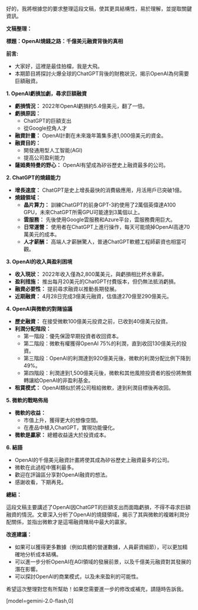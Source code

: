 好的，我將根據您的要求整理這段文稿，使其更具結構性，易於理解，並提取關鍵資訊。

**文稿整理：**

**標題：OpenAI燒錢之路：千億美元融資背後的真相**

**前言:**

*   大家好，這裡是最佳拍檔，我是大飛。
*   本期節目將探討火爆全球的ChatGPT背後的財務狀況，揭示OpenAI為何需要巨額融資。

**1. OpenAI虧損加劇，尋求巨額融資**

*   **虧損情況：** 2022年OpenAI虧損約5.4億美元，翻了一倍。
*   **虧損原因：**
    *   ChatGPT的巨額支出
    *   從Google挖角人才
*   **融資計畫：** OpenAI計劃在未來幾年籌集多達1,000億美元的資金。
*   **融資目的：**
    *   開發通用型人工智能(AGI)
    *   提高公司盈利能力
*   **薩姆奧特曼的野心：** OpenAI有望成為矽谷歷史上融資最多的公司。

**2. ChatGPT的燒錢能力**

*   **增長速度：** ChatGPT是史上增長最快的消費級應用，月活用戶已突破1億。
*   **燒錢領域：**
    *   **晶片算力：** 訓練ChatGPT的前身GPT-3約使用了2萬個英偉達A100 GPU，未來ChatGPT所需GPU可能達到3萬個以上。
    *   **雲服務：** 先後使用Google雲服務和Azure平台，雲服務費用巨大。
    *   **日常運營：** 使用者在ChatGPT上進行操作，每天可能燒掉OpenAI高達70萬美元的成本。
    *   **人才薪酬：** 高端人才薪酬驚人，普通ChatGPT軟體工程師薪資也相當可觀。

**3. OpenAI的收入與盈利困境**

*   **收入現狀：** 2022年收入僅為2,800萬美元，與虧損相比杯水車薪。
*   **盈利措施：** 推出每月20美元的ChatGPT付費版本，但仍無法抵消虧損。
*   **融資必要性：** 提前尋求融資以推動長期發展。
*   **近期融資：** 4月28日完成3億美元融資，估值達270億至290億美元。

**4. OpenAI與微軟的對賭協議**

*   **歷史融資：** 在接受微軟100億美元投資之前，已收到40億美元投資。
*   **利潤分配階段：**
    *   第一階段：優先保證早期投資者收回資本。
    *   第二階段：微軟有權獲得OpenAI 75%的利潤，直到收回130億美元的投資。
    *   第三階段：OpenAI的利潤達到920億美元後，微軟的利潤分配比例下降到49%。
    *   第四階段：利潤達到1,500億美元後，微軟和其他風險投資者的股份將無償轉讓給OpenAI的非盈利基金。
*   **租賃模式：** OpenAI類似於將公司租給微軟，達到利潤目標後再收回。

**5. 微軟的戰略佈局**

*   **微軟的收益：**
    *   市值上升，獲得更大的想像空間。
    *   在產品中植入ChatGPT，實現功能優化。
*   **微軟是贏家：** 總體收益遠大於投資成本。

**6. 結語**

*   OpenAI的千億美元融資計畫將使其成為矽谷歷史上融資最多的公司。
*   微軟在此過程中獲利最多。
*   歡迎在評論區分享對OpenAI融資的想法。
*   感謝收看，下期再見。

**總結：**

這段文稿主要講述了OpenAI因ChatGPT的巨額支出而面臨虧損，不得不尋求巨額融資的情況。文章深入分析了OpenAI的燒錢領域，揭示了其與微軟的複雜利潤分配關係，並指出微軟才是這場融資賭局中最大的贏家。

**改進建議：**

*   如果可以獲得更多數據（例如具體的營運數據，人員薪資細節），可以更加精確地分析成本結構。
*   可以進一步分析OpenAI在AGI領域的發展前景，以及千億美元融資對其發展的潛在影響。
*   可以探討OpenAI的商業模式，以及未來盈利的可能性。

希望這次整理對您有所幫助！如果您需要進一步的修改或補充，請隨時告訴我。

[model=gemini-2.0-flash,0]
